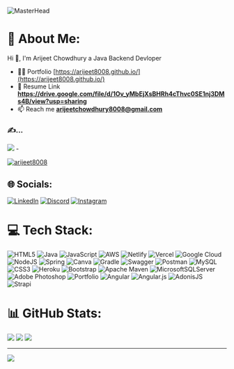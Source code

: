 ![MasterHead](https://user-images.githubusercontent.com/105917614/201415026-4f3f4d1e-b314-478b-85ec-7a492ef3dd7c.gif)
# 💫 About Me:
Hi 👋, I'm Arijeet Chowdhury a Java Backend Devloper
- 👨‍💻 Portfolio  [https://arijeet8008.github.io/](https://arijeet8008.github.io/)
- 💬 Resume Link **https://drive.google.com/file/d/1Ov_yMbEjXsBHRh4cThvc0SE1nj3DMs4B/view?usp=sharing**
- 📫 Reach me **arijeetchowdhury8008@gmail.com**
### ✍️...
![](https://quotes-github-readme.vercel.app/api?type=horizontal&theme=radical)
-<p align="left"> <a href="https://github.com/ryo-ma/github-profile-trophy"><img src="https://github-profile-trophy.vercel.app/?username=arijeet8008" alt="arijeet8008" /></a> </p>
## 🌐 Socials:
[![LinkedIn](https://img.shields.io/badge/LinkedIn-%230077B5.svg?logo=linkedin&logoColor=white)](https://linkedin.com/in/arijeet-chowdhury-38a7a5147) [![Discord](https://img.shields.io/badge/Discord-%237289DA.svg?logo=discord&logoColor=white)](https://discord.gg/gx6eE3tN) [![Instagram](https://img.shields.io/badge/Instagram-%23E4405F.svg?logo=Instagram&logoColor=white)](https://instagram.com/chowdhuryarijeet)

# 💻 Tech Stack:
![HTML5](https://img.shields.io/badge/html5-%23E34F26.svg?style=for-the-badge&logo=html5&logoColor=white) ![Java](https://img.shields.io/badge/java-%23ED8B00.svg?style=for-the-badge&logo=java&logoColor=white) ![JavaScript](https://img.shields.io/badge/javascript-%23323330.svg?style=for-the-badge&logo=javascript&logoColor=%23F7DF1E) ![AWS](https://img.shields.io/badge/AWS-%23FF9900.svg?style=for-the-badge&logo=amazon-aws&logoColor=white) ![Netlify](https://img.shields.io/badge/netlify-%23000000.svg?style=for-the-badge&logo=netlify&logoColor=#00C7B7) ![Vercel](https://img.shields.io/badge/vercel-%23000000.svg?style=for-the-badge&logo=vercel&logoColor=white) ![Google Cloud](https://img.shields.io/badge/Google%20Cloud-%234285F4.svg?style=for-the-badge&logo=google-cloud&logoColor=white) ![NodeJS](https://img.shields.io/badge/node.js-6DA55F?style=for-the-badge&logo=node.js&logoColor=white) ![Spring](https://img.shields.io/badge/spring-%236DB33F.svg?style=for-the-badge&logo=spring&logoColor=white) ![Canva](https://img.shields.io/badge/Canva-%2300C4CC.svg?style=for-the-badge&logo=Canva&logoColor=white) ![Gradle](https://img.shields.io/badge/Gradle-02303A.svg?style=for-the-badge&logo=Gradle&logoColor=white) ![Swagger](https://img.shields.io/badge/-Swagger-%23Clojure?style=for-the-badge&logo=swagger&logoColor=white) ![Postman](https://img.shields.io/badge/Postman-FF6C37?style=for-the-badge&logo=postman&logoColor=white) ![MySQL](https://img.shields.io/badge/mysql-%2300f.svg?style=for-the-badge&logo=mysql&logoColor=white) ![CSS3](https://img.shields.io/badge/css3-%231572B6.svg?style=for-the-badge&logo=css3&logoColor=white) ![Heroku](https://img.shields.io/badge/heroku-%23430098.svg?style=for-the-badge&logo=heroku&logoColor=white) ![Bootstrap](https://img.shields.io/badge/bootstrap-%23563D7C.svg?style=for-the-badge&logo=bootstrap&logoColor=white) ![Apache Maven](https://img.shields.io/badge/Apache%20Maven-C71A36?style=for-the-badge&logo=Apache%20Maven&logoColor=white) ![MicrosoftSQLServer](https://img.shields.io/badge/Microsoft%20SQL%20Sever-CC2927?style=for-the-badge&logo=microsoft%20sql%20server&logoColor=white) ![Adobe Photoshop](https://img.shields.io/badge/adobephotoshop-%2331A8FF.svg?style=for-the-badge&logo=adobephotoshop&logoColor=white) ![Portfolio](https://img.shields.io/badge/Portfolio-%23000000.svg?style=for-the-badge&logo=firefox&logoColor=#FF7139) ![Angular](https://img.shields.io/badge/angular-%23DD0031.svg?style=for-the-badge&logo=angular&logoColor=white) ![Angular.js](https://img.shields.io/badge/angular.js-%23E23237.svg?style=for-the-badge&logo=angularjs&logoColor=white) ![AdonisJS](https://img.shields.io/badge/adonisjs-%23220052.svg?style=for-the-badge&logo=adonisjs&logoColor=white) ![Strapi](https://img.shields.io/badge/strapi-%232E7EEA.svg?style=for-the-badge&logo=strapi&logoColor=white)
# 📊 GitHub Stats:
![](https://github-readme-stats-sigma-five.vercel.app/api?username=arijeet8008&theme=blueberry&hide_border=false&include_all_commits=true&count_private=true)
![](https://github-readme-streak-stats.herokuapp.com/?user=arijeet8008&theme=blueberry&hide_border=false)
![](https://github-readme-stats-sigma-five.vercel.app/api/top-langs/?username=arijeet8008&theme=blueberry&hide_border=false&include_all_commits=true&count_private=true&layout=compact)

---
[![](https://visitcount.itsvg.in/api?id=arijeet8008&icon=0&color=0)](https://visitcount.itsvg.in)

<!-- Proudly created with GPRM ( https://gprm.itsvg.in ) -->
